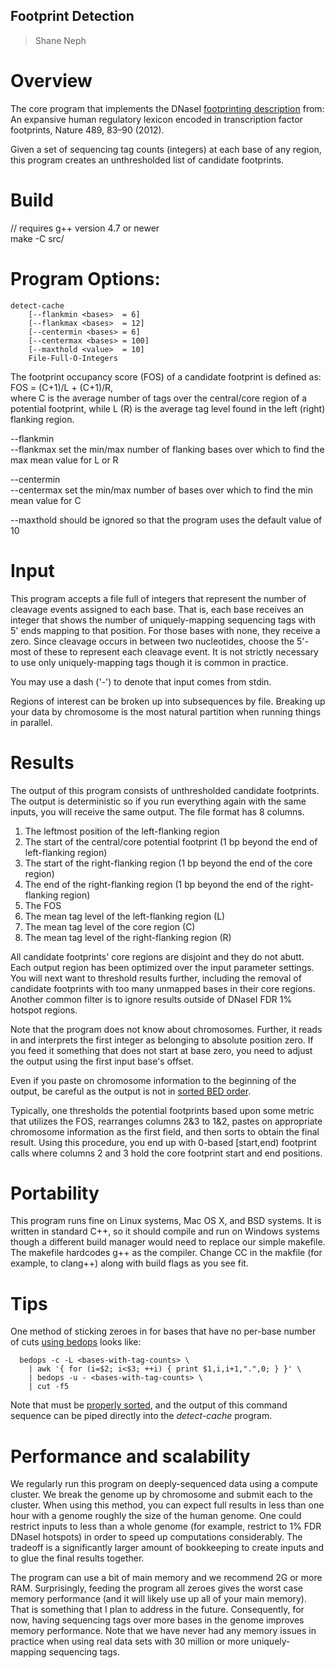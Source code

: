 ## Footprint Detection ##
> Shane Neph


Overview
=========
The core program that implements the DNaseI [footprinting description] from: An expansive human regulatory lexicon encoded in transcription factor footprints, Nature 489, 83–90 (2012).

Given a set of sequencing tag counts (integers) at each base of any region, this program creates an unthresholded list of candidate footprints.


Build
=====
// requires g++ version 4.7 or newer  
make -C src/


Program Options:
================
```
detect-cache
	[--flankmin <bases>  = 6]
	[--flankmax <bases>  = 12]
	[--centermin <bases> = 6]
	[--centermax <bases> = 100]
	[--maxthold <value>  = 10]
	File-Full-O-Integers
```

The footprint occupancy score (FOS) of a candidate footprint is defined as:  
FOS = (C+1)/L + (C+1)/R,  
where C is the average number of tags over the central/core region of a potential footprint, while L (R) is the average tag level found in the left (right) flanking region.

--flankmin  
--flankmax set the min/max number of flanking bases over which to find the max mean value for L or R  

--centermin  
--centermax set the min/max number of bases over which to find the min mean value for C  

--maxthold should be ignored so that the program uses the default value of 10  


Input
=====
This program accepts a file full of integers that represent the number of cleavage events assigned to each base.  That is, each base receives an integer that shows the number of uniquely-mapping sequencing tags with 5' ends mapping to that position.  For those bases with none, they receive a zero.  Since cleavage occurs in between two nucleotides, choose the 5'-most of these to represent each cleavage event.  It is not strictly necessary to use only uniquely-mapping tags though it is common in practice.

You may use a dash ('-') to denote that input comes from stdin.

Regions of interest can be broken up into subsequences by file.  Breaking up your data by chromosome is the most natural partition when running things in parallel.


Results
=======
The output of this program consists of unthresholded candidate footprints.  The output is deterministic so if you run everything again with the same inputs, you will receive the same output.  The file format has 8 columns.

1. The leftmost position of the left-flanking region
2. The start of the central/core potential footprint (1 bp beyond the end of left-flanking region)
3. The start of the right-flanking region (1 bp beyond the end of the core region)
4. The end of the right-flanking region (1 bp beyond the end of the right-flanking region)
5. The FOS
6. The mean tag level of the left-flanking region (L)
7. The mean tag level of the core region (C)
8. The mean tag level of the right-flanking region (R)

All candidate footprints' core regions are disjoint and they do not abutt.  Each output region has been optimized over the input parameter settings.  You will next want to threshold results further, including the removal of candidate footprints with too many unmapped bases in their core regions.  Another common filter is to ignore results outside of DNaseI FDR 1% hotspot regions.

Note that the program does not know about chromosomes.  Further, it reads in and interprets the first integer as belonging to absolute position zero.  If you feed it something that does not start at base zero, you need to adjust the output using the first input base's offset.

Even if you paste on chromosome information to the beginning of the output, be careful as the output is not in [sorted BED order].

Typically, one thresholds the potential footprints based upon some metric that utilizes the FOS, rearranges columns 2&3 to 1&2, pastes on appropriate chromosome information as the first field, and then sorts to obtain the final result.  Using this procedure, you end up with 0-based [start,end) footprint calls where columns 2 and 3 hold the core footprint start and end positions.


Portability
===========
This program runs fine on Linux systems, Mac OS X, and BSD systems.  It is written in standard C++, so it should compile and run on Windows systems though a different build manager would need to replace our simple makefile.  The makefile hardcodes g++ as the compiler.  Change CC in the makfile (for example, to clang++) along with build flags as you see fit.


Tips
====
One method of sticking zeroes in for bases that have no per-base number of cuts [using bedops] looks like:
```
  bedops -c -L <bases-with-tag-counts> \
    | awk '{ for (i=$2; i<$3; ++i) { print $1,i,i+1,".",0; } }' \
    | bedops -u - <bases-with-tag-counts> \
    | cut -f5
```

Note that <bases-with-tag-counts> must be [properly sorted], and the output of this command sequence can be piped directly into the _detect-cache_ program.


Performance and scalability
===========================
We regularly run this program on deeply-sequenced data using a compute cluster.  We break the genome up by chromosome and submit each to the cluster.  When using this method, you can expect full results in less than one hour with a genome roughly the size of the human genome.  One could restrict inputs to less than a whole genome (for example, restrict to 1% FDR DNaseI hotspots) in order to speed up computations considerably.  The tradeoff is a significantly larger amount of bookkeeping to create inputs and to glue the final results together.

The program can use a bit of main memory and we recommend 2G or more RAM.  Surprisingly, feeding the program all zeroes gives the worst case memory performance (and it will likely use up all of your main memory).  That is something that I plan to address in the future.  Consequently, for now, having sequencing tags over more bases in the genome improves memory performance.  Note that we have never had any memory issues in practice when using real data sets with 30 million or more uniquely-mapping sequencing tags.


[footprinting description]: http://www.nature.com/nature/journal/v489/n7414/extref/nature11212-s1.pdf
[sorted BED order]: https://bedops.readthedocs.org/en/latest/content/reference/file-management/sorting/sort-bed.html
[properly sorted]: https://bedops.readthedocs.org/en/latest/content/reference/file-management/sorting/sort-bed.html
[using bedops]: https://bedops.readthedocs.org/en/latest/content/reference/set-operations/bedops.html
